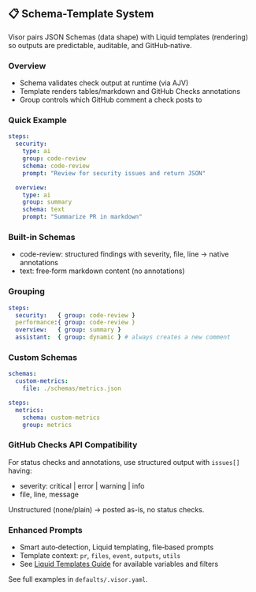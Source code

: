 ## 📋 Schema-Template System

Visor pairs JSON Schemas (data shape) with Liquid templates (rendering) so outputs are predictable, auditable, and GitHub‑native.

### Overview
- Schema validates check output at runtime (via AJV)
- Template renders tables/markdown and GitHub Checks annotations
- Group controls which GitHub comment a check posts to

### Quick Example

```yaml
steps:
  security:
    type: ai
    group: code-review
    schema: code-review
    prompt: "Review for security issues and return JSON"

  overview:
    type: ai
    group: summary
    schema: text
    prompt: "Summarize PR in markdown"
```

### Built-in Schemas
- code-review: structured findings with severity, file, line → native annotations
- text: free‑form markdown content (no annotations)

### Grouping

```yaml
steps:
  security:   { group: code-review }
  performance:{ group: code-review }
  overview:   { group: summary }
  assistant:  { group: dynamic } # always creates a new comment
```

### Custom Schemas

```yaml
schemas:
  custom-metrics:
    file: ./schemas/metrics.json

steps:
  metrics:
    schema: custom-metrics
    group: metrics
```

### GitHub Checks API Compatibility

For status checks and annotations, use structured output with `issues[]` having:
- severity: critical | error | warning | info
- file, line, message

Unstructured (none/plain) → posted as-is, no status checks.

### Enhanced Prompts
- Smart auto‑detection, Liquid templating, file‑based prompts
- Template context: `pr`, `files`, `event`, `outputs`, `utils`
- See [Liquid Templates Guide](./liquid-templates.md) for available variables and filters

See full examples in `defaults/.visor.yaml`.

